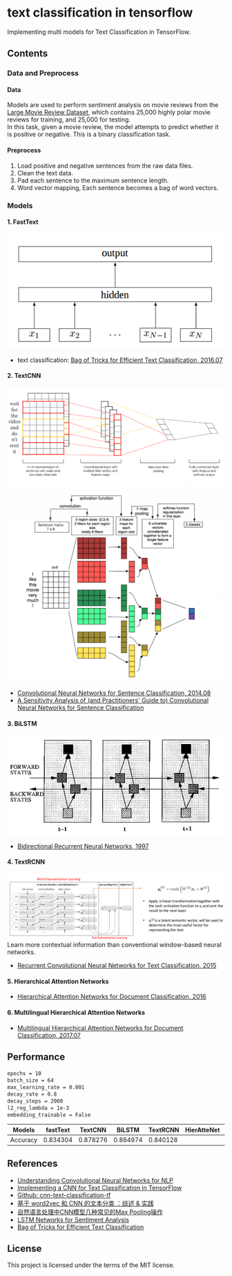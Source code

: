 # text classification in tensorflow
Implementing multi models for Text Classification in TensorFlow.

## Contents
### Data and Preprocess
#### Data
Models are used to perform sentiment analysis on movie reviews from the [Large Movie Review Dataset](http://ai.stanford.edu/~amaas/data/sentiment/), which contains 25,000 highly polar movie reviews for training, and 25,000 for testing.<br/>
In this task, given a movie review, the model attempts to predict whether it is positive or negative. This is a binary classification task.

#### Preprocess
1. Load positive and negative sentences from the raw data files.
2. Clean the text data.
3. Pad each sentence to the maximum sentence length.
4. Word vector mapping, Each sentence becomes a bag of word vectors.

### Models
#### 1. FastText
![](./imgs/fast_text_model.png)
- text classification: [Bag of Tricks for Efficient Text Classification, 2016.07](https://arxiv.org/abs/1607.01759)

#### 2. TextCNN
![](./imgs/text_cnn_model.png)
![](./imgs/text_cnn_model_explain.png)
- [Convolutional Neural Networks for Sentence Classification, 2014.08](https://arxiv.org/abs/1408.5882)
- [A Sensitivity Analysis of (and Practitioners' Guide to) Convolutional Neural Networks for Sentence Classification](https://arxiv.org/abs/1510.03820)

#### 3. BiLSTM
![](./imgs/bilstm_model.png)
- [Bidirectional Recurrent Neural Networks, 1997](http://ieeexplore.ieee.org/document/650093/)

#### 4. TextRCNN
![](./imgs/rcnn_model.png)
Learn more contextual information   than conventional window-based neural networks.
- [Recurrent Convolutional Neural Networks for Text Classification, 2015](https://scholar.google.com.hk/scholar?q=Recurrent+Convolutional+Neural+Networks+for+Text+Classification&hl=zh-CN&as_sdt=0&as_vis=1&oi=scholart&sa=X&ved=0ahUKEwjpx82cvqTUAhWHspQKHUbDBDYQgQMIITAA)

#### 5. Hierarchical Attention Networks
- [Hierarchical Attention Networks for Document Classification, 2016](http://www.cs.cmu.edu/~./hovy/papers/16HLT-hierarchical-attention-networks.pdf)

#### 6. Multilingual Hierarchical Attention Networks
- [Multilingual Hierarchical Attention Networks for Document Classification, 2017.07](https://arxiv.org/abs/1707.00896)

## Performance
```
epochs = 10
batch_size = 64
max_learning_rate = 0.001
decay_rate = 0.8
decay_steps = 2000
l2_reg_lambda = 1e-3
embedding_trainable = False
```

Models   | fastText|TextCNN |BiLSTM    | TextRCNN | HierAtteNet|Seq2seqAttn|EntityNet|DynamicMemory|Transformer
---      | ---     | ---    |---       |---       |---         |---        |---      |---          |----
Accuracy |0.834304 |0.878276| 0.884974 |0.840128  |            |           |         |             |

## References
- [Understanding Convolutional Neural Networks for NLP](http://www.wildml.com/2015/11/understanding-convolutional-neural-networks-for-nlp/)
- [Implementing a CNN for Text Classification in TensorFlow](http://www.wildml.com/2015/12/implementing-a-cnn-for-text-classification-in-tensorflow)
- [Github: cnn-text-classification-tf](https://github.com/cahya-wirawan/cnn-text-classification-tf)
- [基于 word2vec 和 CNN 的文本分类 ：综述 & 实践](https://zhuanlan.zhihu.com/p/29076736)
- [自然语言处理中CNN模型几种常见的Max Pooling操作](http://blog.csdn.net/malefactor/article/details/51078135)
- [LSTM Networks for Sentiment Analysis](http://deeplearning.net/tutorial/lstm.html)
- [Bag of Tricks for Efficient Text Classification](https://arxiv.org/abs/1607.01759)

## License
This project is licensed under the terms of the MIT license.
